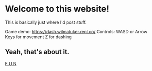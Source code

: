 # Welcome to this website!

This is basically just where I'd post stuff.

Game demo:
https://dash.wilmatuker.repl.co/
Controls:
WASD or Arrow Keys for movement
Z for dashing

## Yeah, that's about it.
[F U N](/Main/hgtv56.md/)
